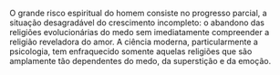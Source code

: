 O grande risco espiritual do homem consiste no progresso parcial, a situação desagradável do crescimento incompleto: o abandono das religiões evolucionárias do medo sem imediatamente compreender a religião reveladora do amor. A ciência moderna, particularmente a psicologia, tem enfraquecido somente aquelas religiões que são amplamente tão dependentes do medo, da superstição e da emoção.